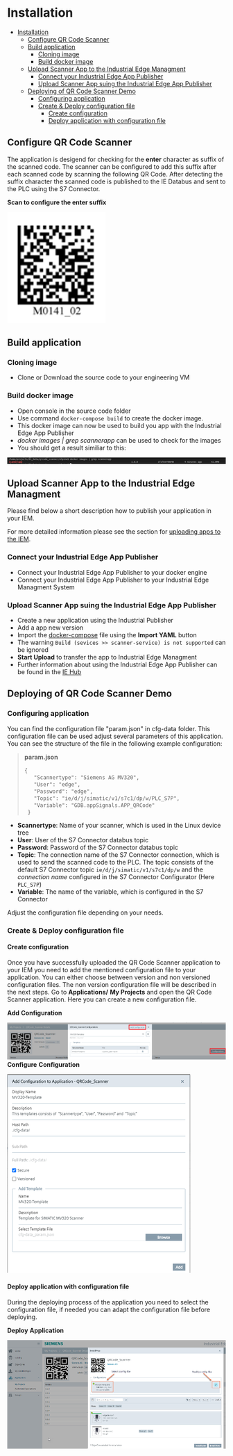 # Installation

- [Installation](#installation)
  - [Configure QR Code Scanner](#configure-qr-code-scanner)
  - [Build application](#build-application)
    - [Cloning image](#cloning-image)
    - [Build docker image](#build-docker-image)
  - [Upload Scanner App to the Industrial Edge Managment](#upload-scanner-app-to-the-industrial-edge-managment)
    - [Connect your Industrial Edge App Publisher](#connect-your-industrial-edge-app-publisher)
    - [Upload Scanner App suing the Industrial Edge App Publisher](#upload-scanner-app-suing-the-industrial-edge-app-publisher)
  - [Deploying of QR Code Scanner Demo](#deploying-of-qr-code-scanner-demo)
    - [Configuring application](#configuring-application)
    - [Create & Deploy configuration file](#create--deploy-configuration-file)
      - [Create configuration](#create-configuration)
      - [Deploy application with configuration file](#deploy-application-with-configuration-file)
  
## Configure QR Code Scanner

The application is desigend for checking for the **enter** character as suffix of the scanned code. The scanner can be configured to add this suffix after each scanned code by scanning the following QR Code. After detecting the suffix character the scanned code is published to the IE Databus and sent to the PLC using the S7 Connector.

**Scan to configure the enter suffix**

![deploy VFC](graphics/suffix.png)

## Build application

### Cloning image

- Clone or Download the source code to your engineering VM

### Build docker image

- Open console in the source code folder
- Use command `docker-compose build` to create the docker image.
- This docker image can now be used to build you app with the Industrial Edge App Publisher
- *docker images | grep scannerapp* can be used to check for the images
- You should get a result similiar to this:

![deploy VFC](./graphics/docker_images_scannerapp.png)

## Upload Scanner App to the Industrial Edge Managment

Please find below a short description how to publish your application in your IEM.

For more detailed information please see the section for [uploading apps to the IEM](https://github.com/industrial-edge/upload-app-to-iem).

### Connect your Industrial Edge App Publisher

- Connect your Industrial Edge App Publisher to your docker engine
- Connect your Industrial Edge App Publisher to your Industrial Edge Managment System

### Upload Scanner App suing the Industrial Edge App Publisher

- Create a new application using the Industrial Publisher
- Add a app new version
- Import the [docker-compose](../docker-compose.yml) file using the **Import YAML** button
- The warning `Build (sevices >> scanner-service) is not supported` can be ignored
- **Start Upload** to transfer the app to Industrial Edge Managment
- Further information about using the Industrial Edge App Publisher can be found in the [IE Hub](https://iehub.eu1.edge.siemens.cloud/documents/appPublisher/en/start.html)

## Deploying of QR Code Scanner Demo

### Configuring application

You can find the configuration file "param.json" in cfg-data folder. This configuration file can be used adjust several parameters of this application. You can see the structure of the file in the following example configuration:

>**param.json**
>
>     {
>        "Scannertype": "Siemens AG MV320",
>        "User": "edge",
>        "Password": "edge",
>        "Topic": "ie/d/j/simatic/v1/s7c1/dp/w/PLC_S7P",
>        "Variable": "GDB.appSignals.APP_QRCode"
>      }

- **Scannertype**: Name of your scanner, which is used in the Linux device tree
- **User**: User of the  S7 Connector databus topic
- **Password**: Password of the  S7 Connector databus topic
- **Topic**: The connection name of the S7 Connector connection, which is used to send the scanned code to the PLC. The topic consists of the default S7 Connector topic `ie/d/j/simatic/v1/s7c1/dp/w` and the *connection name* configured in the S7 Connector Configurator (Here `PLC_S7P`)
- **Variable**: The name of the variable, which is configured in the S7 Connector

Adjust the configuration file depending on your needs.

### Create & Deploy configuration file

#### Create configuration

Once you have successfully uploaded the QR Code Scanner application to your IEM you need to add the mentioned configuration file to your application. You can either choose between version and non versioned configuration files. The non version configuration file will be described in the next steps.
Go to **Applications/** **My Projects** and open the QR Code Scanner application. Here you can create a new configuration file.

**Add** **Configuration**

![deploy VFC](./graphics/add_config_file.png)
**Configure** **Configuration**

![deploy VFC](./graphics/configure_config.png)

#### Deploy application with configuration file

During the deploying process of the application you need to select the configuration file, if needed you can adapt the configuration file before deploying.

**Deploy** **Application**

![deploy VFC](./graphics/deploy_config.png)
